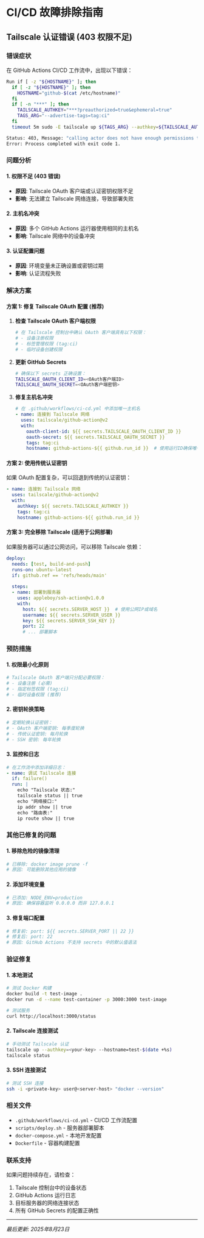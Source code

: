 # CI/CD 故障排除指南

## Tailscale 认证错误 (403 权限不足)

### 错误症状

在 GitHub Actions CI/CD 工作流中，出现以下错误：

```bash
Run if [ -z "${HOSTNAME}" ]; then
  if [ -z "${HOSTNAME}" ]; then
    HOSTNAME="github-$(cat /etc/hostname)"
  fi
  if [ -n "***" ]; then
    TAILSCALE_AUTHKEY="***?preauthorized=true&ephemeral=true"
    TAGS_ARG="--advertise-tags=tag:ci"
  fi
  timeout 5m sudo -E tailscale up ${TAGS_ARG} --authkey=${TAILSCALE_AUTHKEY} --hostname=${HOSTNAME} --accept-routes ${ADDITIONAL_ARGS}

Status: 403, Message: "calling actor does not have enough permissions to perform this function"
Error: Process completed with exit code 1.
```

### 问题分析

#### 1. 权限不足 (403 错误)
- **原因**: Tailscale OAuth 客户端或认证密钥权限不足
- **影响**: 无法建立 Tailscale 网络连接，导致部署失败

#### 2. 主机名冲突
- **原因**: 多个 GitHub Actions 运行器使用相同的主机名
- **影响**: Tailscale 网络中的设备冲突

#### 3. 认证配置问题
- **原因**: 环境变量未正确设置或密钥过期
- **影响**: 认证流程失败

### 解决方案

#### 方案 1: 修复 Tailscale OAuth 配置 (推荐)

1. **检查 Tailscale OAuth 客户端权限**
   ```bash
   # 在 Tailscale 控制台中确认 OAuth 客户端具有以下权限：
   # - 设备注册权限
   # - 标签管理权限 (tag:ci)
   # - 临时设备创建权限
   ```

2. **更新 GitHub Secrets**
   ```bash
   # 确保以下 secrets 正确设置：
   TAILSCALE_OAUTH_CLIENT_ID=<OAuth客户端ID>
   TAILSCALE_OAUTH_SECRET=<OAuth客户端密钥>
   ```

3. **修复主机名冲突**
   ```yaml
   # 在 .github/workflows/ci-cd.yml 中添加唯一主机名
   - name: 连接到 Tailscale 网络
     uses: tailscale/github-action@v2
     with:
       oauth-client-id: ${{ secrets.TAILSCALE_OAUTH_CLIENT_ID }}
       oauth-secret: ${{ secrets.TAILSCALE_OAUTH_SECRET }}
       tags: tag:ci
       hostname: github-actions-${{ github.run_id }}  # 使用运行ID确保唯一性
   ```

#### 方案 2: 使用传统认证密钥

如果 OAuth 配置复杂，可以回退到传统的认证密钥：

```yaml
- name: 连接到 Tailscale 网络
  uses: tailscale/github-action@v2
  with:
    authkey: ${{ secrets.TAILSCALE_AUTHKEY }}
    tags: tag:ci
    hostname: github-actions-${{ github.run_id }}
```

#### 方案 3: 完全移除 Tailscale (适用于公网部署)

如果服务器可以通过公网访问，可以移除 Tailscale 依赖：

```yaml
deploy:
  needs: [test, build-and-push]
  runs-on: ubuntu-latest
  if: github.ref == 'refs/heads/main'
  
  steps:
  - name: 部署到服务器
    uses: appleboy/ssh-action@v1.0.0
    with:
      host: ${{ secrets.SERVER_HOST }}  # 使用公网IP或域名
      username: ${{ secrets.SERVER_USER }}
      key: ${{ secrets.SERVER_SSH_KEY }}
      port: 22
      # ... 部署脚本
```

### 预防措施

#### 1. 权限最小化原则
```bash
# Tailscale OAuth 客户端只分配必要权限：
# - 设备注册 (必需)
# - 指定标签权限 (tag:ci)
# - 临时设备权限 (推荐)
```

#### 2. 密钥轮换策略
```bash
# 定期轮换认证密钥：
# - OAuth 客户端密钥: 每季度轮换
# - 传统认证密钥: 每月轮换
# - SSH 密钥: 每年轮换
```

#### 3. 监控和日志
```yaml
# 在工作流中添加详细日志：
- name: 调试 Tailscale 连接
  if: failure()
  run: |
    echo "Tailscale 状态:"
    tailscale status || true
    echo "网络接口:"
    ip addr show || true
    echo "路由表:"
    ip route show || true
```

### 其他已修复的问题

#### 1. 移除危险的镜像清理
```bash
# 已移除: docker image prune -f
# 原因: 可能删除其他应用的镜像
```

#### 2. 添加环境变量
```bash
# 已添加: NODE_ENV=production
# 原因: 确保容器监听 0.0.0.0 而非 127.0.0.1
```

#### 3. 修复端口配置
```yaml
# 修复前: port: ${{ secrets.SERVER_PORT || 22 }}
# 修复后: port: 22
# 原因: GitHub Actions 不支持 secrets 中的默认值语法
```

### 验证修复

#### 1. 本地测试
```bash
# 测试 Docker 构建
docker build -t test-image .
docker run -d --name test-container -p 3000:3000 test-image

# 测试服务
curl http://localhost:3000/status
```

#### 2. Tailscale 连接测试
```bash
# 手动测试 Tailscale 认证
tailscale up --authkey=<your-key> --hostname=test-$(date +%s)
tailscale status
```

#### 3. SSH 连接测试
```bash
# 测试 SSH 连接
ssh -i <private-key> user@<server-host> "docker --version"
```

### 相关文件

- `.github/workflows/ci-cd.yml` - CI/CD 工作流配置
- `scripts/deploy.sh` - 服务器部署脚本
- `docker-compose.yml` - 本地开发配置
- `Dockerfile` - 容器构建配置

### 联系支持

如果问题持续存在，请检查：
1. Tailscale 控制台中的设备状态
2. GitHub Actions 运行日志
3. 目标服务器的网络连接状态
4. 所有 GitHub Secrets 的配置正确性

---

*最后更新: 2025年8月23日*
